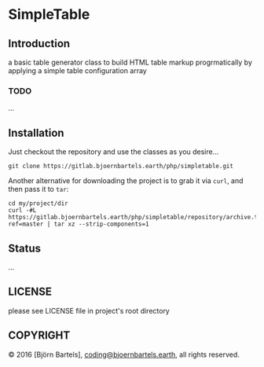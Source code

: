 # SimpleTable

## Introduction

a basic table generator class to build HTML table markup progrmatically by applying a simple table configuration array


### TODO

...


## Installation

Just checkout the repository and use the classes as you desire...

    git clone https://gitlab.bjoernbartels.earth/php/simpletable.git


Another alternative for downloading the project is to grab it via `curl`, and
then pass it to `tar`:

    cd my/project/dir
    curl -#L https://gitlab.bjoernbartels.earth/php/simpletable/repository/archive.tar.gz?ref=master | tar xz --strip-components=1



## Status

...


## LICENSE

please see LICENSE file in project's root directory


## COPYRIGHT

&copy; 2016 [Björn Bartels], coding@bjoernbartels.earth, all rights reserved.


